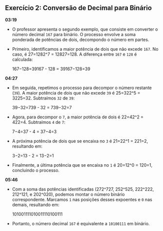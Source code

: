 ## Exercício 2: Conversão de Decimal para Binário

**03:19**

- O professor apresenta o segundo exemplo, que consiste em converter o número decimal `167` para binário. O processo envolve a soma ponderada de potências de dois, decompondo o número em partes.
    
- Primeiro, identificamos a maior potência de dois que não excede `167`. No caso, é 27=1282^7 = 12827=128. A diferença entre `167` e `128` é calculada:
    
    167−128=39167 - 128 = 39167−128=39

**04:27**

- Em seguida, repetimos o processo para decompor o número restante (`39`). A maior potência de dois que não excede `39` é 25=322^5 = 3225=32. Subtraímos `32` de `39`:
    
    39−32=739 - 32 = 739−32=7
- Agora, para decompor o `7`, a maior potência de dois é 22=42^2 = 422=4. Subtraímos `4` de `7`:
    
    7−4=37 - 4 = 37−4=3
- A próxima potência de dois que se encaixa no `3` é 21=22^1 = 221=2, resultando em:
    
    3−2=13 - 2 = 13−2=1
- Finalmente, a última potência que se encaixa no `1` é 20=12^0 = 120=1, concluindo o processo.
    

**05:46**

- Com a soma das potências identificadas (272^727, 252^525, 222^222, 212^121, e 202^020), podemos montar o número binário correspondente. Marcamos `1` nas posições desses expoentes e `0` nas demais, resultando em:
    
    101001111010011110100111
- Portanto, o número decimal `167` é equivalente a `10100111` em binário.